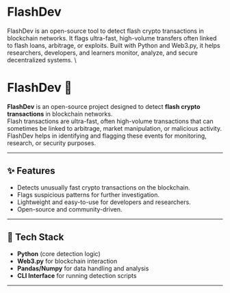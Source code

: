 # FlashDev
FlashDev is an open-source tool to detect flash crypto transactions in blockchain networks. It flags ultra-fast, high-volume transfers often linked to flash loans, arbitrage, or exploits. Built with Python and Web3.py, it helps researchers, developers, and learners monitor, analyze, and secure decentralized systems.
\

# FlashDev 🚀  

**FlashDev** is an open-source project designed to detect **flash crypto transactions** in blockchain networks.  
Flash transactions are ultra-fast, often high-volume transactions that can sometimes be linked to arbitrage, market manipulation, or malicious activity. FlashDev helps in identifying and flagging these events for monitoring, research, or security purposes.  

---

## ✨ Features
- Detects unusually fast crypto transactions on the blockchain.  
- Flags suspicious patterns for further investigation.  
- Lightweight and easy-to-use for developers and researchers.  
- Open-source and community-driven.  

---

## 🔧 Tech Stack
- **Python** (core detection logic)  
- **Web3.py** for blockchain interaction  
- **Pandas/Numpy** for data handling and analysis  
- **CLI Interface** for running detection scripts  

---

